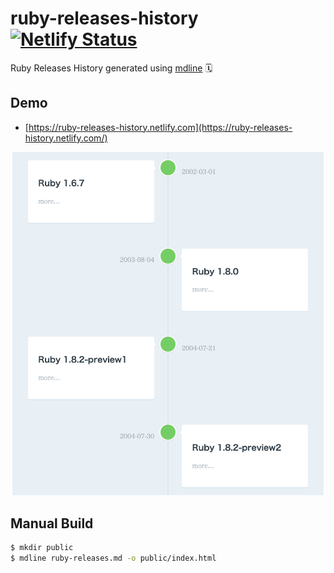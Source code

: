 # ruby-releases-history [![Netlify Status](https://api.netlify.com/api/v1/badges/a5850836-b55b-48f6-a2ee-ee1fe29a2efc/deploy-status)](https://app.netlify.com/sites/ruby-releases-history/deploys)

Ruby Releases History generated using [mdline](https://github.com/azu/mdline) 🗓

## Demo

- [https://ruby-releases-history.netlify.com](https://ruby-releases-history.netlify.com/)

![](images/demo.png)

## Manual Build

```sh
$ mkdir public
$ mdline ruby-releases.md -o public/index.html
```
